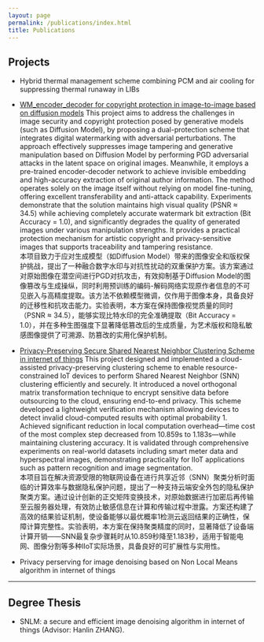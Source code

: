 ```yaml
---
layout: page
permalink: /publications/index.html
title: Publications
---
```



## Projects
- Hybrid thermal management scheme combining PCM and air cooling for suppressing thermal runaway in LIBs
- [WM_encoder_decoder for copyright protection in image-to-image based on diffusion models](https://github.com/HU-Qiqi/WM_encoder_decoder)
  This project aims to address the challenges in image security and copyright protection posed by generative models (such as Diffusion Model), by proposing a dual-protection scheme that integrates digital watermarking with adversarial perturbations. The approach effectively suppresses image tampering and generative manipulation based on Diffusion Model by performing PGD adversarial attacks in the latent space on original images. Meanwhile, it employs a pre-trained encoder-decoder network to achieve invisible embedding and high-accuracy extraction of original author information. The method operates solely on the image itself without relying on model fine-tuning, offering excellent transferability and anti-attack capability. Experiments demonstrate that the solution maintains high visual quality (PSNR ≈ 34.5) while achieving completely accurate watermark bit extraction (Bit Accuracy = 1.0), and significantly degrades the quality of generated images under various manipulation strengths. It provides a practical protection mechanism for artistic copyright and privacy-sensitive images that supports traceability and tampering resistance.<br>
  本项目致力于应对生成模型（如Diffusion Model）带来的图像安全和版权保护挑战，提出了一种融合数字水印与对抗性扰动的双重保护方案。该方案通过对原始图像在潜空间进行PGD对抗攻击，有效抑制基于Diffusion Model的图像篡改与生成操纵，同时利用预训练的编码-解码网络实现原作者信息的不可见嵌入与高精度提取。该方法不依赖模型微调，仅作用于图像本身，具备良好的迁移性和抗攻击能力。实验表明，本方案在保持图像视觉质量的同时（PSNR ≈ 34.5），能够实现比特水印的完全准确提取（Bit Accuracy = 1.0），并在多种生图强度下显著降低篡改后的生成质量，为艺术版权和隐私敏感图像提供了可溯源、防篡改的实用化保护机制。<br>
  
- [Privacy-Preserving Secure Shared Nearest Neighbor Clustering Scheme in internet of things](https://www.researchgate.net/publication/385489004_Privacy-Preserving_Secure_Shared_Nearest_Neighbor_Clustering_Scheme_in_Internet_of_Things)
  This project designed and implemented a cloud-assisted privacy-preserving clustering scheme to enable resource-constrained IoT devices to perform Shared Nearest Neighbor (SNN) clustering efficiently and securely. It introduced a novel orthogonal matrix transformation technique to encrypt sensitive data before outsourcing to the cloud, ensuring end-to-end privacy. This scheme developed a lightweight verification mechanism allowing devices to detect invalid cloud-computed results with optimal probability 1. Achieved significant reduction in local computation overhead—time cost of the most complex step decreased from 10.859s to 1.183s—while maintaining clustering accuracy. It is validated through comprehensive experiments on real-world datasets including smart meter data and hyperspectral images, demonstrating practicality for IIoT applications such as pattern recognition and image segmentation.<br>
  本项目旨在解决资源受限的物联网设备在进行共享近邻（SNN）聚类分析时面临的计算效率与数据隐私保护问题，提出了一种支持云端安全外包的隐私保护聚类方案。通过设计创新的正交矩阵变换技术，对原始数据进行加密后再传输至云服务器处理，有效防止敏感信息在计算和传输过程中泄露。方案还构建了高效的结果验证机制，使设备能够以最优概率1检测云返回结果的正确性，保障计算完整性。实验表明，本方案在保持聚类精度的同时，显著降低了设备端计算开销——SNN最复杂步骤耗时从10.859秒降至1.183秒，适用于智能电网、图像分割等多种IIoT实际场景，具备良好的可扩展性与实用性。<br>


- Privacy perserving for image denoising based on Non Local Means algorithm in internet of things
  
---

## Degree Thesis

- SNLM: a secure and efficient image denoising algorithm in internet of things (Advisor: Hanlin ZHANG).


  <br>

<br>
